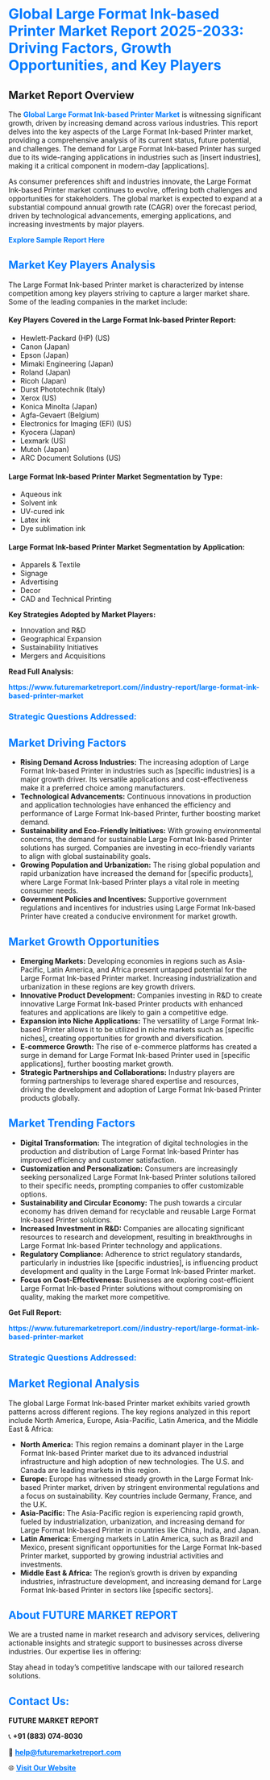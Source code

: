 <h1 style="color: #007BFF;">Global Large Format Ink-based Printer Market Report 2025-2033: Driving Factors, Growth Opportunities, and Key Players</h1>

<section id="overview">
<h2>Market Report Overview</h2>
<p>The <a href="https://www.futuremarketreport.com//industry-report/large-format-ink-based-printer-market" style="color: #007BFF; text-decoration: none;"><strong>Global Large Format Ink-based Printer Market</strong></a> is witnessing significant growth, driven by increasing demand across various industries. This report delves into the key aspects of the Large Format Ink-based Printer market, providing a comprehensive analysis of its current status, future potential, and challenges. The demand for Large Format Ink-based Printer has surged due to its wide-ranging applications in industries such as [insert industries], making it a critical component in modern-day [applications].</p>
<p>As consumer preferences shift and industries innovate, the Large Format Ink-based Printer market continues to evolve, offering both challenges and opportunities for stakeholders. The global market is expected to expand at a substantial compound annual growth rate (CAGR) over the forecast period, driven by technological advancements, emerging applications, and increasing investments by major players.</p>
</section>

<section id="overview">
<p><a href="https://www.futuremarketreport.com//request-sample/reportId=54490" style="color: #007BFF; text-decoration: none;"><strong>Explore Sample Report Here</strong></a></p>
</section>

<section id="key-players">
<h2 style="color: #007BFF;">Market Key Players Analysis</h2>
<p>The Large Format Ink-based Printer market is characterized by intense competition among key players striving to capture a larger market share. Some of the leading companies in the market include:</p>
<h4>Key Players Covered in the Large Format Ink-based Printer Report:</h4>
<ul><li>Hewlett-Packard (HP) (US)</li><li>Canon (Japan)</li><li>Epson (Japan)</li><li>Mimaki Engineering (Japan)</li><li>Roland (Japan)</li><li>Ricoh (Japan)</li><li>Durst Phototechnik (Italy)</li><li>Xerox (US)</li><li>Konica Minolta (Japan)</li><li>Agfa-Gevaert (Belgium)</li><li>Electronics for Imaging (EFI) (US)</li><li>Kyocera (Japan)</li><li>Lexmark (US)</li><li>Mutoh (Japan)</li><li>ARC Document Solutions (US)</li></ul>
<h4>Large Format Ink-based Printer Market Segmentation by Type:</h4>
<ul><li>Aqueous ink</li><li>Solvent ink</li><li>UV-cured ink</li><li>Latex ink</li><li>Dye sublimation ink</li></ul>

<h4>Large Format Ink-based Printer Market Segmentation by Application:</h4>
<ul><li>Apparels &amp; Textile</li><li>Signage</li><li>Advertising</li><li>Decor</li><li>CAD and Technical Printing</li></ul>
<p><strong>Key Strategies Adopted by Market Players:</strong></p>
<ul>
<li>Innovation and R&D</li>
<li>Geographical Expansion</li>
<li>Sustainability Initiatives</li>
<li>Mergers and Acquisitions</li>
</ul>
</section>

<section>
<p><strong>Read Full Analysis: </strong></p><a href="https://www.futuremarketreport.com//industry-report/large-format-ink-based-printer-market" style="color: #007BFF; text-decoration: none;"><strong>https://www.futuremarketreport.com//industry-report/large-format-ink-based-printer-market</strong></a>
<h3 style="color: #007BFF;">Strategic Questions Addressed:</h3>
</section>

<section id="driving-factors">
<h2 style="color: #007BFF;">Market Driving Factors</h2>
<ul>
<li><strong>Rising Demand Across Industries:</strong> The increasing adoption of Large Format Ink-based Printer in industries such as [specific industries] is a major growth driver. Its versatile applications and cost-effectiveness make it a preferred choice among manufacturers.</li>
<li><strong>Technological Advancements:</strong> Continuous innovations in production and application technologies have enhanced the efficiency and performance of Large Format Ink-based Printer, further boosting market demand.</li>
<li><strong>Sustainability and Eco-Friendly Initiatives:</strong> With growing environmental concerns, the demand for sustainable Large Format Ink-based Printer solutions has surged. Companies are investing in eco-friendly variants to align with global sustainability goals.</li>
<li><strong>Growing Population and Urbanization:</strong> The rising global population and rapid urbanization have increased the demand for [specific products], where Large Format Ink-based Printer plays a vital role in meeting consumer needs.</li>
<li><strong>Government Policies and Incentives:</strong> Supportive government regulations and incentives for industries using Large Format Ink-based Printer have created a conducive environment for market growth.</li>
</ul>
</section>

<section id="growth-opportunities">
<h2 style="color: #007BFF;">Market Growth Opportunities</h2>
<ul>
<li><strong>Emerging Markets:</strong> Developing economies in regions such as Asia-Pacific, Latin America, and Africa present untapped potential for the Large Format Ink-based Printer market. Increasing industrialization and urbanization in these regions are key growth drivers.</li>
<li><strong>Innovative Product Development:</strong> Companies investing in R&D to create innovative Large Format Ink-based Printer products with enhanced features and applications are likely to gain a competitive edge.</li>
<li><strong>Expansion into Niche Applications:</strong> The versatility of Large Format Ink-based Printer allows it to be utilized in niche markets such as [specific niches], creating opportunities for growth and diversification.</li>
<li><strong>E-commerce Growth:</strong> The rise of e-commerce platforms has created a surge in demand for Large Format Ink-based Printer used in [specific applications], further boosting market growth.</li>
<li><strong>Strategic Partnerships and Collaborations:</strong> Industry players are forming partnerships to leverage shared expertise and resources, driving the development and adoption of Large Format Ink-based Printer products globally.</li>
</ul>
</section>

<section id="trending-factors">
<h2 style="color: #007BFF;">Market Trending Factors</h2>
<ul>
<li><strong>Digital Transformation:</strong> The integration of digital technologies in the production and distribution of Large Format Ink-based Printer has improved efficiency and customer satisfaction.</li>
<li><strong>Customization and Personalization:</strong> Consumers are increasingly seeking personalized Large Format Ink-based Printer solutions tailored to their specific needs, prompting companies to offer customizable options.</li>
<li><strong>Sustainability and Circular Economy:</strong> The push towards a circular economy has driven demand for recyclable and reusable Large Format Ink-based Printer solutions.</li>
<li><strong>Increased Investment in R&D:</strong> Companies are allocating significant resources to research and development, resulting in breakthroughs in Large Format Ink-based Printer technology and applications.</li>
<li><strong>Regulatory Compliance:</strong> Adherence to strict regulatory standards, particularly in industries like [specific industries], is influencing product development and quality in the Large Format Ink-based Printer market.</li>
<li><strong>Focus on Cost-Effectiveness:</strong> Businesses are exploring cost-efficient Large Format Ink-based Printer solutions without compromising on quality, making the market more competitive.</li>
</ul>
</section>

<section>
<p><strong>Get Full Report: </strong></p><a href="https://www.futuremarketreport.com//industry-report/large-format-ink-based-printer-market" style="color: #007BFF; text-decoration: none;"><strong>https://www.futuremarketreport.com//industry-report/large-format-ink-based-printer-market</strong></a>
<h3 style="color: #007BFF;">Strategic Questions Addressed:</h3>
</section>


<section id="regional-analysis">
<h2 style="color: #007BFF;">Market Regional Analysis</h2>
<p>The global Large Format Ink-based Printer market exhibits varied growth patterns across different regions. The key regions analyzed in this report include North America, Europe, Asia-Pacific, Latin America, and the Middle East & Africa:</p>
<ul>
<li><strong>North America:</strong> This region remains a dominant player in the Large Format Ink-based Printer market due to its advanced industrial infrastructure and high adoption of new technologies. The U.S. and Canada are leading markets in this region.</li>
<li><strong>Europe:</strong> Europe has witnessed steady growth in the Large Format Ink-based Printer market, driven by stringent environmental regulations and a focus on sustainability. Key countries include Germany, France, and the U.K.</li>
<li><strong>Asia-Pacific:</strong> The Asia-Pacific region is experiencing rapid growth, fueled by industrialization, urbanization, and increasing demand for Large Format Ink-based Printer in countries like China, India, and Japan.</li>
<li><strong>Latin America:</strong> Emerging markets in Latin America, such as Brazil and Mexico, present significant opportunities for the Large Format Ink-based Printer market, supported by growing industrial activities and investments.</li>
<li><strong>Middle East & Africa:</strong> The region’s growth is driven by expanding industries, infrastructure development, and increasing demand for Large Format Ink-based Printer in sectors like [specific sectors].</li>
</ul>
</section>

<footer>
<h2 style="color: #007BFF;">About FUTURE MARKET REPORT</h2>
<p>We are a trusted name in market research and advisory services, delivering actionable insights and strategic support to businesses across diverse industries. Our expertise lies in offering:</p>

<p>Stay ahead in today’s competitive landscape with our tailored research solutions.</p>

<h2 style="color: #007BFF;">Contact Us:</h2>
<p><strong>FUTURE MARKET REPORT</strong></p>
<p>📞 <strong>+91 (883) 074-8030</strong></p>
<p>📧 <strong><a href="mailto:help@futuremarketreport.com" style="color: #007BFF;">help@futuremarketreport.com</a></strong></p>
<p>🌐 <strong><a href="https://www.futuremarketreport.com/" style="color: #007BFF;">Visit Our Website</a></strong></p>
</footer>